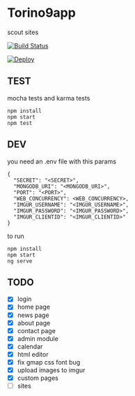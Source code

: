 # Torino9app

scout sites


[![Build Status](https://travis-ci.org/taliento/torino9.svg?branch=master)](https://travis-ci.org/taliento/torino9)

[![Deploy](https://www.herokucdn.com/deploy/button.svg)](https://heroku.com/deploy)


## TEST

mocha tests and karma tests

```
npm install
npm start
npm test
```

## DEV

you need an .env file with this params
```
{
  "SECRET": "<SECRET>",
  "MONGODB_URI": "<MONGODB_URI>",
  "PORT": "<PORT>",
  "WEB_CONCURRENCY": <WEB_CONCURRENCY>,
  "IMGUR_USERNAME": "<IMGUR_USERNAME>",
  "IMGUR_PASSWORD": "<IMGUR_PASSWORD>",
  "IMGUR_CLIENTID": "<IMGUR_CLIENTID>"
}

```

to run

```
npm install
npm start
ng serve
```

## TODO

- [x] login
- [x] home page
- [x] news page
- [x] about page
- [x] contact page
- [x] admin module
- [x] calendar
- [x] html editor
- [x] fix gmap css font bug
- [x] upload images to imgur
- [x] custom pages
- [ ] sites
